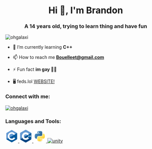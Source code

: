 <h1 align="center">Hi 👋, I'm Brandon</h1>
<h3 align="center">A 14 years old, trying to learn thing and have fun</h3>

<p align="left"> <img src="https://komarev.com/ghpvc/?username=ohgalaxi&label=VIEW!!&color=980eb4&style=flat" alt="ohgalaxi" /> </p>

- 🌱 I’m currently learning **C++**

- 📫 How to reach me **Bouelleet@gmail.com**

- ⚡ Fun fact **im gay 🏳‍🌈**

- 🖥 feds.lol <a href="https://feds.lol/link" target="_blank">WEBSITE!</a>


<h3 align="left">Connect with me:</h3>
<p align="left">
<a href="https://instagram.com/ohgalaxi" target="blank"><img align="center" src="https://raw.githubusercontent.com/rahuldkjain/github-profile-readme-generator/master/src/images/icons/Social/instagram.svg" alt="ohgalaxi" height="30" width="40" /></a>
</p>

<h3 align="left">Languages and Tools:</h3>
<p align="left"> <a href="https://www.cprogramming.com/" target="_blank" rel="noreferrer"> <img src="https://raw.githubusercontent.com/devicons/devicon/master/icons/c/c-original.svg" alt="c" width="40" height="40"/> </a> <a href="https://www.w3schools.com/cpp/" target="_blank" rel="noreferrer"> <img src="https://raw.githubusercontent.com/devicons/devicon/master/icons/cplusplus/cplusplus-original.svg" alt="cplusplus" width="40" height="40"/> </a> <a href="https://www.python.org" target="_blank" rel="noreferrer"> <img src="https://raw.githubusercontent.com/devicons/devicon/master/icons/python/python-original.svg" alt="python" width="40" height="40"/> </a> <a href="https://unity.com/" target="_blank" rel="noreferrer"> <img src="https://www.vectorlogo.zone/logos/unity3d/unity3d-icon.svg" alt="unity" width="40" height="40"/> </a> </p>
